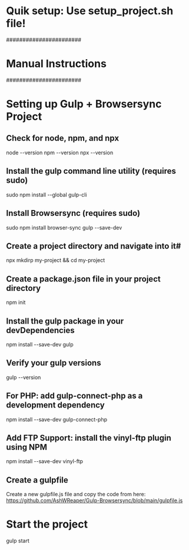 # Quik setup: Use setup_project.sh file!

#######################
# Manual Instructions #
#######################

# Setting up Gulp + Browsersync Project

## Check for node, npm, and npx

node --version
npm --version
npx --version

## Install the gulp command line utility (requires sudo)

sudo npm install --global gulp-cli

## Install Browsersync (requires sudo)

sudo npm install browser-sync gulp --save-dev

## Create a project directory and navigate into it#

npx mkdirp my-project && cd my-project

## Create a package.json file in your project directory

npm init

## Install the gulp package in your devDependencies

npm install --save-dev gulp

## Verify your gulp versions

gulp --version

## For PHP: add gulp-connect-php as a development dependency

npm install --save-dev  gulp-connect-php

## Add FTP Support: install the vinyl-ftp plugin using NPM
npm install --save-dev vinyl-ftp

## Create a gulpfile

Create a new gulpfile.js file and copy the code from here: https://github.com/AshWReaper/Gulp-Browsersync/blob/main/gulpfile.js

# Start the project

gulp start
